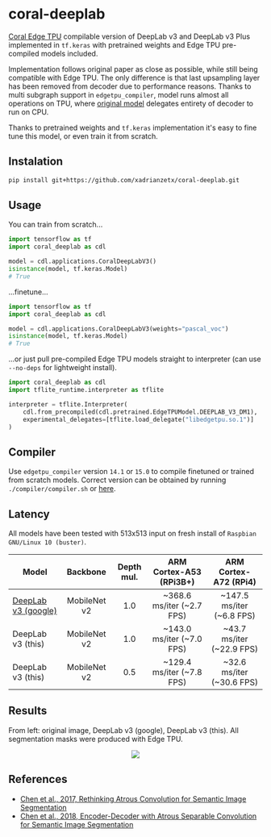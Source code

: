 # coral-deeplab

[Coral Edge TPU](https://coral.ai/products/) compilable version of DeepLab v3 and DeepLab v3 Plus implemented in `tf.keras` with pretrained weights and Edge TPU pre-compiled models included.

Implementation follows original paper as close as possible, while still being compatible with Edge TPU. The only difference is that last upsampling layer has been removed from decoder due to performance reasons. Thanks to multi subgraph support in `edgetpu_compiler`, model runs almost all operations on TPU, where [original model](https://coral.ai/models/semantic-segmentation/) delegates entirety of decoder to run on CPU.

Thanks to pretrained weights and `tf.keras` implementation it's easy to fine tune this model, or even train it from scratch.

## Instalation

```bash
pip install git+https://github.com/xadrianzetx/coral-deeplab.git
```

## Usage

You can train from scratch...

```python
import tensorflow as tf
import coral_deeplab as cdl

model = cdl.applications.CoralDeepLabV3()
isinstance(model, tf.keras.Model)
# True
```

...finetune...

```python
import tensorflow as tf
import coral_deeplab as cdl

model = cdl.applications.CoralDeepLabV3(weights="pascal_voc")
isinstance(model, tf.keras.Model)
# True
```

...or just pull pre-compiled Edge TPU models straight to interpreter (can use `--no-deps` for lightweight install).

```python
import coral_deeplab as cdl
import tflite_runtime.interpreter as tflite

interpreter = tflite.Interpreter(
    cdl.from_precompiled(cdl.pretrained.EdgeTPUModel.DEEPLAB_V3_DM1),
    experimental_delegates=[tflite.load_delegate("libedgetpu.so.1")]
)
```

## Compiler

Use `edgetpu_compiler` version `14.1` or `15.0` to compile finetuned or trained from scratch models. Correct version can be obtained
by running `./compiler/compiler.sh` or [here](https://github.com/google-coral/edgetpu/issues/480).

## Latency

All models have been tested with 513x513 input on fresh install of `Raspbian GNU/Linux 10 (buster)`.

|Model|Backbone|Depth mul.|ARM Cortex-A53 (RPi3B+)|ARM Cortex-A72 (RPi4)|
|---|:---:|:---:|:---:|:---:|
|[DeepLab v3 (google)](https://coral.ai/models/semantic-segmentation/)|MobileNet v2|1.0|~368.6 ms/iter (~2.7 FPS)|~147.5 ms/iter (~6.8 FPS)|
|DeepLab v3 (this)|MobileNet v2|1.0|~143.0 ms/iter (~7.0 FPS)|~43.7 ms/iter (~22.9 FPS)|
|DeepLab v3 (this)|MobileNet v2|0.5|~129.4 ms/iter (~7.8 FPS)|~32.6 ms/iter (~30.6 FPS)|

## Results

From left: original image, DeepLab v3 (google), DeepLab v3 (this). All segmentation masks were produced with Edge TPU.

<p align="center">
<image src="https://drive.google.com/uc?id=1fRJWmODwjHUgdKwCPvM8H4ZEpvzGuxlQ"></image>
</p>

## References

* [Chen et al., 2017, Rethinking Atrous Convolution for Semantic Image Segmentation](https://arxiv.org/abs/1706.05587)
* [Chen et al., 2018, Encoder-Decoder with Atrous Separable Convolution for Semantic Image Segmentation](https://arxiv.org/abs/1802.02611)